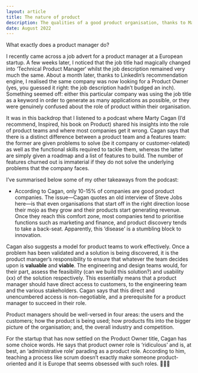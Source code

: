 ```yaml
---
layout: article
title: The nature of product
description: The qualities of a good product organisation, thanks to Marty Cagan
date: August 2022
---
```


What exactly does a product manager do?

I recently came across a job advert for a product manager at a European startup. A few weeks later, I noticed that the job title had magically changed into ‘Technical Product Manager‘ whilst the job description remained very much the same. About a month later, thanks to LinkedIn’s recommendation engine, I realised the same company was now looking for a Product Owner (yes, you guessed it right: the job description hadn’t budged an inch). Something seemed off: either this particular company was using the job title as a keyword in order to generate as many applications as possible, or they were genuinely confused about the role of product within their organisation.

It was in this backdrop that I listened to a podcast where Marty Cagan (I’d recommend, Inspired, his book on Product) shared his insights into the role of product teams and where most companies get it wrong. Cagan says that there is a distinct difference between a product team and a features team: the former are given problems to solve (be it company or customer-related) as well as the functional skills required to tackle them, whereas the latter are simply given a roadmap and a list of features to build. The number of features churned out is immaterial if they do not solve the underlying problems that the company faces.

I’ve summarised below some of my other takeaways from the podcast:

<ul>

<li> According to Cagan, only 10-15% of companies are good product companies. The issue—Cagan quotes an old interview of Steve Jobs here—is that even organisations that start off in the right direction loose their mojo as they grow and their products start generating revenue. Once they reach this comfort zone, most companies tend to prioritise functions such as marketing and finance, and product discovery tends to take a back-seat. Apparently, this ‘disease’ is a stumbling block to innovation. </li>

</ul>

Cagan also suggests a model for product teams to work effectively. Once a problem has been validated and a solution is being discovered, it is the product manager’s responsibility to ensure that whatever the team decides upon is **valuable** and **viable**. The engineering and design teams would, for their part, assess the feasibility (can we build this solution?) and usability (xx) of the solution respectively. This essentially means that a product manager should have direct access to customers, to the engineering team and the various stakeholders. Cagan says that this direct and unencumbered access is non-negotiable, and a prerequisite for a product manager to succeed in their role.

Product managers should be well-versed in four areas: the users and the customers; how the product is being used; how products fits into the bigger picture of the organisation; and, the overall industry and competition.

For the startup that has now settled on the Product Owner title, Cagan has some choice words. He says that product owner role is ‘ridiculous’ and is, at best, an ‘administrative role’ parading as a product role. According to him, teaching a process like scrum doesn’t exactly make someone product-oriented and it is Europe that seems obsessed with such roles. 🤷🏽‍♂️
